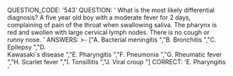 QUESTION_CODE: '543'
QUESTION: '  What is the most likely differential diagnosis?    A five year old boy with a moderate fever for 2 days, complaining of pain of the throat when swallowing saliva. The pharynx is red and swollen with large cervical lymph nodes. There is no cough or runny nose.  '
ANSWERS: >-
  ["A.   Bacterial meningitis  ","B.   Bronchitis  ","C.   Epilepsy  ","D.  
  Kawasaki`s disease  ","E.   Pharyngitis  ","F.   Pneumonia  ","G.   Rheumatic
  fever  ","H.   Scarlet fever  ","I.   Tonsillitis  ","J.   Viral croup  "]
CORRECT: 'E.   Pharyngitis  '
